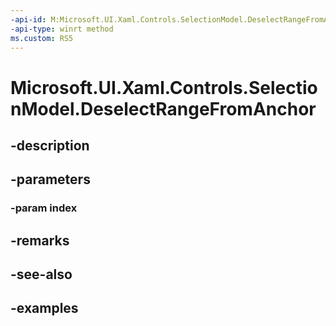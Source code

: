 ```yaml
---
-api-id: M:Microsoft.UI.Xaml.Controls.SelectionModel.DeselectRangeFromAnchor(System.Int32)
-api-type: winrt method
ms.custom: RS5
---
```


<!-- Method syntax.
public void SelectionModel.DeselectRangeFromAnchor(Int32 index)
-->

# Microsoft.UI.Xaml.Controls.SelectionModel.DeselectRangeFromAnchor

## -description

## -parameters
### -param index

## -remarks

## -see-also

## -examples

